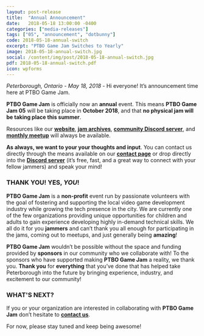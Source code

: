 ```yaml
---
layout: post-release
title:  "Annual Announcement"
date:   2018-05-18 13:00:00 -0400
categories: ["media-releases"]
tags: ["05", "announcement", "dotbunny"]
code: 2018-05-18-annual-switch
excerpt: "PTBO Game Jam Switches to Yearly"
image: 2018-05-18-annual-switch.jpg
social: /content/img/post/2018-05-18-annual-switch.jpg
pdf: 2018-05-18-annual-switch.pdf
icon: wpforms
---
```

_Peterborough, Ontario - May 18, 2018_ -  Hi everyone! It’s announcement time here at PTBO Game Jam.

**PTBO Game Jam** is officially now an **annual** event. This means **PTBO Game Jam 05** will be taking place in **October 2018**, and that **no physical jam will be taking place this summer**.

Resources like our **[website](http://ptbogamejam.com/)**, **[jam archives](http://ptbogamejam.com/archive/)**, **[community Discord server](http://discord.me/ptbogamejam)**, and **[monthly meetup](https://www.meetup.com/PTBOGameDev/)** will always be available.

**As always, we want to your your thoughts and input**. You can contact us directly through the means available on our **[contact page](http://ptbogamejam.com/contact/)** or drop directly into the **[Discord server](http://discord.me/ptbogamejam)** (it’s free, fast, and a great way to connect with your fellow jammers) and speak your mind!

   
### THANK YOU! YES, _YOU_!
**PTBO Game Jam** is a **non-profit** event run by passionate volunteers with the goal of fostering and supporting the local video game development industry while growing the tech presence in the city. We are currently one of the few organizations providing unique opportunities for children and adults to gain experience developing highly in-demand technical skills. We all do it for you **jammers** and can’t thank you all enough for participating in the jams, coming out to meetups, and just generally being **amazing**!

**PTBO Game Jam** wouldn’t be possible without the space and funding provided by **sponsors** in our community who we collaborate with! To the sponsors who have supported making **PTBO Game Jam** a reality, we thank you. **Thank you** for **everything** that you’ve done that has helped take Peterborough into the future by bringing experience, industry, and excitement to our community!

  
### WHAT'S NEXT?
If you or your organization are interested in collaborating with **PTBO Game Jam** don’t hesitate to **[contact us](http://ptbogamejam.com/contact/)**. 

For now, please stay tuned and keep being awesome!